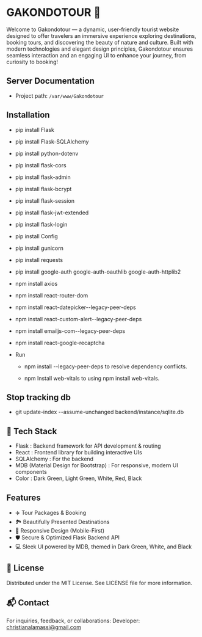 # GAKONDOTOUR 👋
Welcome to Gakondotour — a dynamic, user-friendly tourist website designed to offer travelers an immersive experience exploring destinations, booking tours, and discovering the beauty of nature and culture.
Built with modern technologies and elegant design principles, Gakondotour ensures seamless interaction and an engaging UI to enhance your journey, from curiosity to booking!

## Server Documentation

- Project path: `/var/www/Gakondotour`

## Installation
- pip install Flask
- pip install Flask-SQLAlchemy
- pip install python-dotenv
- pip install flask-cors
- pip install flask-admin
- pip install flask-bcrypt
- pip install flask-session
- pip install flask-jwt-extended
- pip install flask-login
- pip install Config
- pip install gunicorn
- pip install requests
- pip install google-auth google-auth-oauthlib google-auth-httplib2


    
- npm install axios
- npm install react-router-dom
- npm install react-datepicker--legacy-peer-deps
- npm install react-custom-alert--legacy-peer-deps
- npm install emailjs-com--legacy-peer-deps
- npm install react-google-recaptcha

- Run
    - npm install --legacy-peer-deps to resolve dependency conflicts.

    - npm Install web-vitals to using npm install web-vitals.

## Stop tracking db

- git update-index --assume-unchanged backend/instance/sqlite.db

## 🚀 Tech Stack
- Flask : Backend framework for API development & routing
- React : Frontend library for building interactive UIs
- SQLAlchemy : For the backend
- MDB (Material Design for Bootstrap) : For responsive, modern UI components
- Color : Dark Green, Light Green, White, Red, Black

## Features
- ✈️ Tour Packages & Booking
- 🏞️ Beautifully Presented Destinations
- 📱 Responsive Design (Mobile-First)
- 🛡️ Secure & Optimized Flask Backend API
- 💻 Sleek UI powered by MDB, themed in Dark Green, White, and Black

## 📄 License
Distributed under the MIT License. See LICENSE file for more information.

## 📬 Contact
For inquiries, feedback, or collaborations:
Developer: christianalamassi@gmail.com